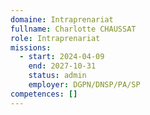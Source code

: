 ```yaml
---
domaine: Intraprenariat
fullname: Charlotte CHAUSSAT
role: Intraprenariat
missions:
  - start: 2024-04-09
    end: 2027-10-31
    status: admin
    employer: DGPN/DNSP/PA/SP
competences: []
---
```

